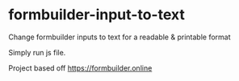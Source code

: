 # formbuilder-input-to-text
Change formbuilder inputs to text for a readable &amp; printable format

Simply run js file.

Project based off https://formbuilder.online
